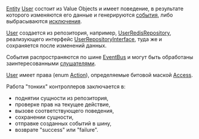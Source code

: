 
[Entity](./src/Shared/Domain/Entity.php) [User](./src/Domain/User/User.php) состоит из Value Objects и имеет поведение, в результате которого изменяются его данные и генерируются [события](./src/Domain/User/Event), либо выбрасываются [исключения](./src/Domain/User/Exception).

[User](./src/Domain/User/User.php) создается из репозитория, например, [UserRedisRepository](./src/Shared/Repository/RedisRepository/UserRedisRepository.php), реализующего интерфейс [UserRepositoryInterface](./src/Contract/Repository/UserRepositoryInterface.php), туда же и сохраняется после изменений данных.

События распространяются по шине [EventBus](./src/Shared/Domain/Bus/EventBus.php) и могут быть обработаны заинтересованными [слушателями](./src/Shared/Domain/Bus/Event/EventHandlerInterface.php).

[User](./src/Domain/User/User.php) имеет права (enum [Action](./src/Domain/User/Action.php)), определяемые битовой маской [Access](./src/Domain/User/Access.php).

Работа "тонких" контроллеров заключается в:
- поднятии сущности из репозитория,
- проверке прав на текущее действие,
- вызове соответствующего поведения,
- сохранении сущности,
- отправке созданных событий в шину,
- возврате "success" или "failure".
